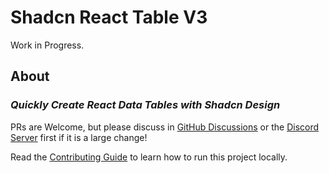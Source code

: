 # Shadcn React Table V3
Work in Progress.
## About

### _Quickly Create React Data Tables with Shadcn Design_


PRs are Welcome, but please discuss in [GitHub Discussions](https://github.com/KevinVandy/material-react-table/discussions) or the [Discord Server](https://discord.gg/5wqyRx6fnm) first if it is a large change!

Read the [Contributing Guide](https://github.com/KevinVandy/material-react-table/blob/v3/CONTRIBUTING.md) to learn how to run this project locally.

<!-- Use the FORCE, Luke! -->
